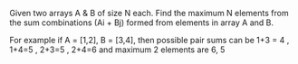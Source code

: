 Given two arrays A & B of size N each.
Find the maximum N elements from the sum combinations (Ai + Bj) formed from elements in array A and B.

For example if A = [1,2], B = [3,4], then possible pair sums can be 1+3 = 4 , 1+4=5 , 2+3=5 , 2+4=6
and maximum 2 elements are 6, 5
